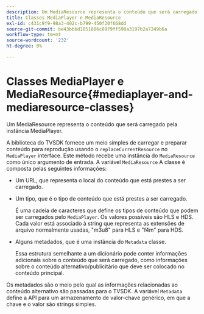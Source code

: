 ```yaml
---
description: Um MediaResource representa o conteúdo que será carregado pela instância MediaPlayer.
title: Classes MediaPlayer e MediaResource
exl-id: c431c9f9-98a3-402c-b799-450f30f668dd
source-git-commit: be43bbbd1051886c8979ff590a3197b2a7249b6a
workflow-type: tm+mt
source-wordcount: '232'
ht-degree: 0%

---
```


# Classes MediaPlayer e MediaResource{#mediaplayer-and-mediaresource-classes}

Um MediaResource representa o conteúdo que será carregado pela instância MediaPlayer.

<!--<a id="section_B09A012C97454AF58CE2269B800D8027"></a>-->

A biblioteca do TVSDK fornece um meio simples de carregar e preparar conteúdo para reprodução usando o `replaceCurrentResource` no `MediaPlayer` interface. Este método recebe uma instância do `MediaResource` como único argumento de entrada. A variável `MediaResource` A classe é composta pelas seguintes informações:

* Um URL, que representa o local do conteúdo que está prestes a ser carregado.
* Um tipo, que é o tipo de conteúdo que está prestes a ser carregado.

   É uma cadeia de caracteres que define os tipos de conteúdo que podem ser carregados pelo `MediaPlayer`. Os valores possíveis são HLS e HDS. Cada valor está associado à string que representa as extensões de arquivo normalmente usadas, &quot;m3u8&quot; para HLS e &quot;f4m&quot; para HDS.
* Alguns metadados, que é uma instância do `Metadata` classe.

   Essa estrutura semelhante a um dicionário pode conter informações adicionais sobre o conteúdo que será carregado, como informações sobre o conteúdo alternativo/publicitário que deve ser colocado no conteúdo principal.

Os metadados são o meio pelo qual as informações relacionadas ao conteúdo alternativo são passadas para o TVSDK. A variável `Metadata` define a API para um armazenamento de valor-chave genérico, em que a chave e o valor são strings simples.
